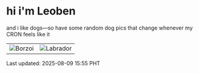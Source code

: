 # hi i'm Leoben

and i like dogs—so have some random dog pics that change whenever my CRON feels like it

|  |  |
|--------|----------|
| ![Borzoi](https://random-dog-vercel.vercel.app/api/random-borzoi?v=1754726139) | ![Labrador](https://random-dog-vercel.vercel.app/api/random-labrador?v=1754726139) |

Last updated: 2025-08-09 15:55 PHT
